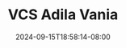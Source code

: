 --- 
title: "VCS Adila Vania"
description: "streaming bokeh VCS Adila Vania twitter   new"
date: 2024-09-15T18:58:14-08:00
file_code: "h5dghnrfoln2"
draft: false
cover: "va782gd11a0vtqsg.jpg"
tags: ["VCS", "Adila", "Vania", "bokep-indo", "bokep-viral", "bokep-ig"]
length: 314
fld_id: "1483099"
foldername: "Adila vania telegram"
categories: ["Adila vania telegram"]
views: 0
---
